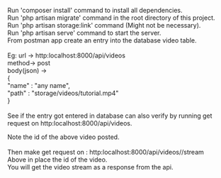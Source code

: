 Run 'composer install' command to install all dependencies.<br/>
Run 'php artisan migrate' command in the root directory of this project.<br/>
Run 'php artisan storage:link' command (Might not be necessary).<br/>
Run 'php artisan serve' command to start the server.<br/>
From postman app create an entry into the database video table.<br/><br/>
Eg:
url -> http:localhost:8000/api/videos<br/>
method-> post<br/>
body(json) -><br/>
{<br/>
    "name" : "any name",<br/>
    "path" : "storage/videos/tutorial.mp4"<br/>
}
<br/><br/>
See if the entry got entered in database can also verify by running get request on http:localhost:8000/api/videos.<br/>

Note the id of the above video posted.<br/>
<br/>
Then make get request on : http:localhost:8000/api/videos/<id>/stream
<br/>
Above in <id> place the id of the video.
<br/>
You will get the video stream as a response from the api.
<br/>
